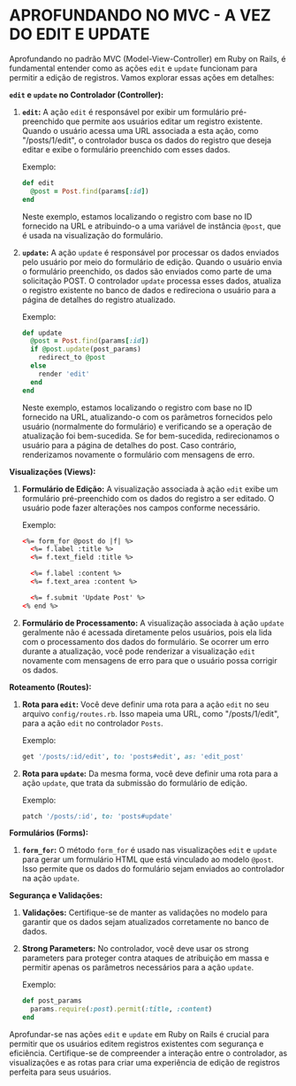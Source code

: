 # APROFUNDANDO NO MVC - A VEZ DO EDIT E UPDATE
Aprofundando no padrão MVC (Model-View-Controller) em Ruby on Rails, é fundamental entender como as ações `edit` e `update` funcionam para permitir a edição de registros. Vamos explorar essas ações em detalhes:

**`edit` e `update` no Controlador (Controller):**

1. **`edit`:** A ação `edit` é responsável por exibir um formulário pré-preenchido que permite aos usuários editar um registro existente. Quando o usuário acessa uma URL associada a esta ação, como "/posts/1/edit", o controlador busca os dados do registro que deseja editar e exibe o formulário preenchido com esses dados.

   Exemplo:

   ```ruby
   def edit
     @post = Post.find(params[:id])
   end
   ```

   Neste exemplo, estamos localizando o registro com base no ID fornecido na URL e atribuindo-o a uma variável de instância `@post`, que é usada na visualização do formulário.

2. **`update`:** A ação `update` é responsável por processar os dados enviados pelo usuário por meio do formulário de edição. Quando o usuário envia o formulário preenchido, os dados são enviados como parte de uma solicitação POST. O controlador `update` processa esses dados, atualiza o registro existente no banco de dados e redireciona o usuário para a página de detalhes do registro atualizado.

   Exemplo:

   ```ruby
   def update
     @post = Post.find(params[:id])
     if @post.update(post_params)
       redirect_to @post
     else
       render 'edit'
     end
   end
   ```

   Neste exemplo, estamos localizando o registro com base no ID fornecido na URL, atualizando-o com os parâmetros fornecidos pelo usuário (normalmente do formulário) e verificando se a operação de atualização foi bem-sucedida. Se for bem-sucedida, redirecionamos o usuário para a página de detalhes do post. Caso contrário, renderizamos novamente o formulário com mensagens de erro.

**Visualizações (Views):**

1. **Formulário de Edição:** A visualização associada à ação `edit` exibe um formulário pré-preenchido com os dados do registro a ser editado. O usuário pode fazer alterações nos campos conforme necessário.

   Exemplo:

   ```html
   <%= form_for @post do |f| %>
     <%= f.label :title %>
     <%= f.text_field :title %>

     <%= f.label :content %>
     <%= f.text_area :content %>

     <%= f.submit 'Update Post' %>
   <% end %>
   ```

2. **Formulário de Processamento:** A visualização associada à ação `update` geralmente não é acessada diretamente pelos usuários, pois ela lida com o processamento dos dados do formulário. Se ocorrer um erro durante a atualização, você pode renderizar a visualização `edit` novamente com mensagens de erro para que o usuário possa corrigir os dados.

**Roteamento (Routes):**

1. **Rota para `edit`:** Você deve definir uma rota para a ação `edit` no seu arquivo `config/routes.rb`. Isso mapeia uma URL, como "/posts/1/edit", para a ação `edit` no controlador `Posts`.

   Exemplo:

   ```ruby
   get '/posts/:id/edit', to: 'posts#edit', as: 'edit_post'
   ```

2. **Rota para `update`:** Da mesma forma, você deve definir uma rota para a ação `update`, que trata da submissão do formulário de edição.

   Exemplo:

   ```ruby
   patch '/posts/:id', to: 'posts#update'
   ```

**Formulários (Forms):**

1. **`form_for`:** O método `form_for` é usado nas visualizações `edit` e `update` para gerar um formulário HTML que está vinculado ao modelo `@post`. Isso permite que os dados do formulário sejam enviados ao controlador na ação `update`.

**Segurança e Validações:**

1. **Validações:** Certifique-se de manter as validações no modelo para garantir que os dados sejam atualizados corretamente no banco de dados.

2. **Strong Parameters:** No controlador, você deve usar os strong parameters para proteger contra ataques de atribuição em massa e permitir apenas os parâmetros necessários para a ação `update`.

   Exemplo:

   ```ruby
   def post_params
     params.require(:post).permit(:title, :content)
   end
   ```

Aprofundar-se nas ações `edit` e `update` em Ruby on Rails é crucial para permitir que os usuários editem registros existentes com segurança e eficiência. Certifique-se de compreender a interação entre o controlador, as visualizações e as rotas para criar uma experiência de edição de registros perfeita para seus usuários.